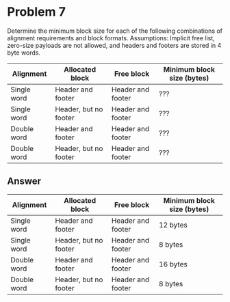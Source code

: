 # Problem 7

Determine the minimum block size for each of the following combinations of
alignment requirements and block formats. Assumptions: Implicit free list,
zero-size payloads are not allowed, and headers and footers are stored in 4 byte words.

| Alignment   | Allocated block       | Free block        | Minimum block size (bytes) |
| ----------- | --------------------- | ----------------- | -------------------------- |
| Single word | Header and footer     | Header and footer | ???                        |
| Single word | Header, but no footer | Header and footer | ???                        |
| Double word | Header and footer     | Header and footer | ???                        |
| Double word | Header, but no footer | Header and footer | ???                        |

## Answer

| Alignment   | Allocated block       | Free block        | Minimum block size (bytes) |
| ----------- | --------------------- | ----------------- | -------------------------- |
| Single word | Header and footer     | Header and footer | 12 bytes                   |
| Single word | Header, but no footer | Header and footer | 8 bytes                    |
| Double word | Header and footer     | Header and footer | 16 bytes                   |
| Double word | Header, but no footer | Header and footer | 8 bytes                    |
